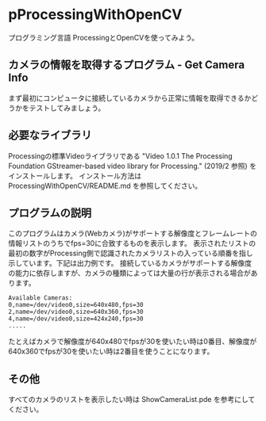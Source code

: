 # pProcessingWithOpenCV

プログラミング言語 ProcessingとOpenCVを使ってみよう。


## カメラの情報を取得するプログラム - Get Camera Info

まず最初にコンピュータに接続しているカメラから正常に情報を取得できるかどうかをテストしてみましょう。

## 必要なライブラリ

Processingの標準Videoライブラリである "Video 1.0.1 The Processing Foundation GStreamer-based video library for Processing." (2019/2 参照) をインストールします。
インストール方法は ProcessingWithOpenCV/README.md を参照してください。

## プログラムの説明

このプログラムはカメラ(Webカメラ)がサポートする解像度とフレームレートの情報リストのうちでfps=30に合致するものを表示します。
表示されたリストの最初の数字がProcessing側で認識されたカメラリストの入っている順番を指し示しています。下記は出力例です。
接続しているカメラがサポートする解像度の能力に依存しますが、カメラの種類によっては大量の行が表示される場合があります。
      

```
Available Cameras:
0,name=/dev/video0,size=640x480,fps=30
2,name=/dev/video0,size=640x360,fps=30
4,name=/dev/video0,size=424x240,fps=30
.....
```

たとえばカメラで解像度が640x480でfpsが30を使いたい時は0番目、解像度が640x360でfpsが30を使いたい時は2番目を使うことになります。

## その他

すべてのカメラのリストを表示したい時は ShowCameraList.pde を参考にしてください。



